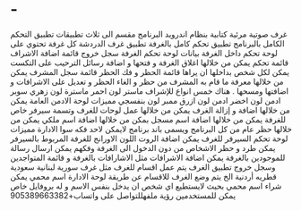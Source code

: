 # -
غرف صوتية مرئية كتابية بنظام اندرويد البرنامج مقسم الى ثلاث تطبيقات تطبيق التحكم الكامل بالبرنامج تطبيق تحكم كامل بالغرفة تطبيق غرف الدردشة كل غرفة تحتوي على لوحة تحكم داخل الغرفة بيانات لوحة تحكم الغرفة سجل خروج قائمة اضافة الاشراف قائمة تحكم يمكن من خلالها اغلاق الغرفة و فتحها و اضافة رسائل الترحيب على التكست يمكن لكل شخص بداخلها ان يراها قائمة الحظر و فك الحظر قائمة سجل المشرف يمكن من خلالها معرفة ما قام به المشرف من حظر و الغاء الحظر و تعديل على الاشرافات و اضافتها ومسحها . هناك خمس انواع للإشراف ماستر لون احمر ماسترة لون زهري سوبر ادمن لون اخضر ادمن لون ازرق ممبر لون بنفسجي مميزات لوحة الادمن العامة يمكن من خلالها اضافة و إزالة الغرف يمكن من خلالها عمل لوحات للغرف وتسمة سيرفر خاص للغرفة يمكن من خلالها اضافة اسم مسجل بمكن من خلالها اضافة اسم ملكي يمكن من خلالها حظر عام من كل البرنامج ويسمى باند برنامج لايمكن لاحد فكه سوا الادارة مميزات لوحة تحكم السيرفر للغرف يمكن اضافة الروت  اللون الاورانج للغرفة المربوط بالسيرفر يمكن طرد و حظر الاشخاص من دون الدخول الى الغرفة وفكهم يمكن ارسال رسالة للموجودين بالغرفة يمكن اضافة الاشرافات مثل الاشارافات بالغرفة و قائمة المتواجدين وسجل خروج تطبيق الغرف يتم عمل اقسام للغرف مثل غرف سورية لبنانية سعودية قطريه أردنية الخ يتم وضع الغرف للاقسام عن طريقة لوحة الادارة اسم محمي يمكن شراء اسم محمي بحيث لايستطيع اي شخص ان يدخل بنفس الاسم و له بروفايل خاص يمكن للمستخدمين رؤية ملفهللتواصل على واتساب+905389663382

